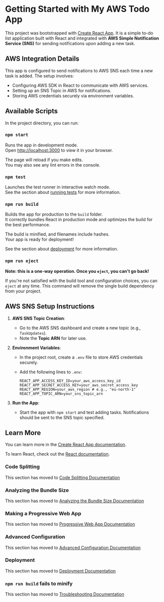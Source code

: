 # Getting Started with My AWS Todo App

This project was bootstrapped with [Create React App](https://github.com/facebook/create-react-app). It is a simple to-do list application built with React and integrated with **AWS Simple Notification Service (SNS)** for sending notifications upon adding a new task.

## AWS Integration Details

This app is configured to send notifications to AWS SNS each time a new task is added. The setup involves:

- Configuring AWS SDK in React to communicate with AWS services.
- Setting up an SNS Topic in AWS for notifications.
- Storing AWS credentials securely via environment variables.

## Available Scripts

In the project directory, you can run:

### `npm start`

Runs the app in development mode.  
Open [http://localhost:3000](http://localhost:3000) to view it in your browser.

The page will reload if you make edits.  
You may also see any lint errors in the console.

### `npm test`

Launches the test runner in interactive watch mode.  
See the section about [running tests](https://facebook.github.io/create-react-app/docs/running-tests) for more information.

### `npm run build`

Builds the app for production to the `build` folder.  
It correctly bundles React in production mode and optimizes the build for the best performance.

The build is minified, and filenames include hashes.  
Your app is ready for deployment!

See the section about [deployment](https://facebook.github.io/create-react-app/docs/deployment) for more information.

### `npm run eject`

**Note: this is a one-way operation. Once you `eject`, you can't go back!**

If you're not satisfied with the build tool and configuration choices, you can `eject` at any time. This command will remove the single build dependency from your project.

## AWS SNS Setup Instructions

1. **AWS SNS Topic Creation**:
   - Go to the AWS SNS dashboard and create a new topic (e.g., `TaskUpdates`).
   - Note the **Topic ARN** for later use.

2. **Environment Variables**:
   - In the project root, create a `.env` file to store AWS credentials securely.
   - Add the following lines to `.env`:

     ```plaintext
     REACT_APP_ACCESS_KEY_ID=your_aws_access_key_id
     REACT_APP_SECRET_ACCESS_KEY=your_aws_secret_access_key
     REACT_APP_REGION=your_aws_region # e.g., "eu-north-1"
     REACT_APP_TOPIC_ARN=your_sns_topic_arn
     ```

3. **Run the App**:
   - Start the app with `npm start` and test adding tasks. Notifications should be sent to the SNS topic specified.

## Learn More

You can learn more in the [Create React App documentation](https://facebook.github.io/create-react-app/docs/getting-started).

To learn React, check out the [React documentation](https://reactjs.org/).

### Code Splitting

This section has moved to [Code Splitting Documentation](https://facebook.github.io/create-react-app/docs/code-splitting)

### Analyzing the Bundle Size

This section has moved to [Analyzing the Bundle Size Documentation](https://facebook.github.io/create-react-app/docs/analyzing-the-bundle-size)

### Making a Progressive Web App

This section has moved to [Progressive Web App Documentation](https://facebook.github.io/create-react-app/docs/making-a-progressive-web-app)

### Advanced Configuration

This section has moved to [Advanced Configuration Documentation](https://facebook.github.io/create-react-app/docs/advanced-configuration)

### Deployment

This section has moved to [Deployment Documentation](https://facebook.github.io/create-react-app/docs/deployment)

### `npm run build` fails to minify

This section has moved to [Troubleshooting Documentation](https://facebook.github.io/create-react-app/docs/troubleshooting#npm-run-build-fails-to-minify)
